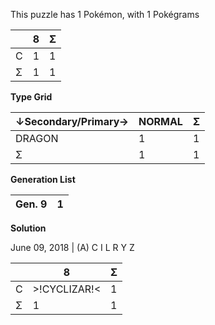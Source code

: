 This puzzle has 1 Pokémon, with 1 Pokégrams

|  | 8 | Σ |
| --- | --- | --- |
| C | 1 | 1 |
| Σ | 1 | 1 |

**Type Grid**

| ↓Secondary/Primary→ | NORMAL | Σ |
| ------------------- | ------ | --- |
| DRAGON | 1 | 1 |
| Σ | 1 | 1 |

**Generation List**

| Gen. 9 | 1 |
| ------ | --- |

**Solution**

June 09, 2018 | (A) C I L R Y Z

|  | 8 | Σ |
| --- | --- | --- |
| C | >!CYCLIZAR!< | 1 |
| Σ | 1 | 1 |